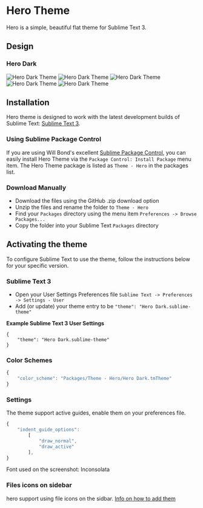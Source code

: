 # Hero Theme

 Hero is a simple, beautiful flat theme for Sublime Text 3.

## Design

### Hero Dark
![Hero Dark Theme](https://raw.github.com/nickbalestra/Hero/master/images/hero_dark1.png)
![Hero Dark Theme](https://raw.github.com/nickbalestra/Hero/master/images/hero_dark2.png)
![Hero Dark Theme](https://raw.github.com/nickbalestra/Hero/master/images/hero_dark3.png)
![Hero Dark Theme](https://raw.github.com/nickbalestra/Hero/master/images/hero_dark4.png)
![Hero Dark Theme](https://raw.github.com/nickbalestra/Hero/master/images/hero_dark5.png)


## Installation

Hero theme is designed to work with the latest development builds of Sublime Text: [Sublime Text 3](http://www.sublimetext.com/3dev).

### Using Sublime Package Control

If you are using Will Bond's excellent [Sublime Package Control](http://wbond.net/sublime_packages/package_control), you can easily install Hero Theme via the `Package Control: Install Package` menu item. The Hero Theme package is listed as `Theme - Hero` in the packages list.

### Download Manually

* Download the files using the GitHub .zip download option
* Unzip the files and rename the folder to `Theme - Hero`
* Find your `Packages` directory using the menu item  `Preferences -> Browse Packages...`
* Copy the folder into your Sublime Text `Packages` directory

## Activating the theme

To configure Sublime Text to use the theme, follow the instructions below for your specific version.


### Sublime Text 3

* Open your User Settings Preferences file `Sublime Text -> Preferences -> Settings - User`
* Add (or update) your theme entry to be `"theme": "Hero Dark.sublime-theme"`

**Example Sublime Text 3 User Settings**

    {
        "theme": "Hero Dark.sublime-theme"
    }


### Color Schemes

```javascript
{
    "color_scheme": "Packages/Theme - Hero/Hero Dark.tmTheme"
}
```

### Settings

The theme support active guides, enable them on your preferences file.

```javascript
{
    "indent_guide_options":
        [
            "draw_normal",
            "draw_active"
        ],
}
```

Font used on the screenshot: Inconsolata


### Files icons on sidebar

hero support using file icons on the sidbar. [Info on how to add them](https://github.com/nickbalestra/hero/issues/1)

